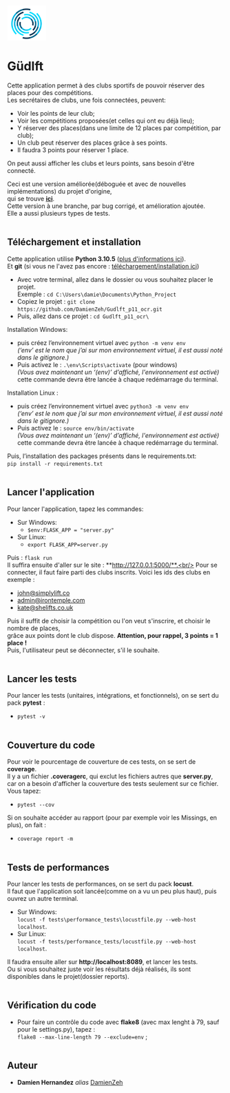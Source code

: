 ![Alt text](https://github.com/DamienZeh/Gudlft_p11_ocr/blob/cleaning_and_finalization/logo/logo.png)<br>

# Güdlft

Cette application permet à des clubs sportifs de pouvoir réserver des places pour des compétitions.<br> Les secrétaires de clubs, une fois connectées, peuvent:<br>
- Voir les points de leur club;
- Voir les compétitions proposées(et celles qui ont eu déjà lieu);
- Y réserver des places(dans une limite de 12 places par compétition, par club);
- Un club peut réserver des places grâce à ses points.
- Il faudra 3 points pour réserver 1 place.

On peut aussi afficher les clubs et leurs points, sans besoin d'être connecté.<br>

Ceci est une version améliorée(déboguée et avec de nouvelles implémentations) du projet d'origine, <br>
qui se trouve [**ici**](https://github.com/OpenClassrooms-Student-Center/Python_Testing).<br>
Cette version à une branche, par bug corrigé, et amélioration ajoutée.<br>
Elle a aussi plusieurs types de tests.<br><br>





## Téléchargement et installation 

Cette application utilise **Python 3.10.5** ([plus d'informations ici](https://www.python.org/downloads/release/python-3105/)).<br>
Et **git** (si vous ne l'avez pas encore : [téléchargement/installation ici](https://git-scm.com/book/fr/v2/D%C3%A9marrage-rapide-Installation-de-Git))<br>
- Avec votre terminal, allez dans le dossier ou vous souhaitez placer le projet.<br/> 
Exemple : ``cd C:\Users\damie\Documents\Python_Project``
- Copiez le projet : ``git clone https://github.com/DamienZeh/Gudlft_p11_ocr.git``
- Puis, allez dans ce projet : ``cd Gudlft_p11_ocr\``<br/> 

Installation Windows:
- puis créez l’environnement virtuel avec  ``python -m venv env``<br/>
	_(‘env’ est le nom que j’ai sur mon environnement virtuel, il est aussi noté dans le gitignore.)_
- Puis activez le : ``.\env\Scripts\activate`` (pour windows)<br/>
	_(Vous avez maintenant un ‘(env)’ d’affiché, l'environnement est activé)_<br>
cette commande devra être lancée à chaque redémarrage du terminal.<br>

Installation Linux :
- puis créez l’environnement virtuel avec ``python3 -m venv env`` <br/>
	_(‘env’ est le nom que j’ai sur mon environnement virtuel, il est aussi noté dans le gitignore.)_
- Puis activez le : ``source env/bin/activate`` <br/>
	_(Vous avez maintenant un ‘(env)’ d’affiché, l'environnement est activé)_<br>
cette commande devra être lancée à chaque redémarrage du terminal.

Puis, l’installation  des packages présents dans le requirements.txt:<br> ``pip install -r requirements.txt``
<br/><br>


## Lancer l'application
Pour lancer l'application, tapez les commandes:<br/>
- Sur Windows:
	- ``$env:FLASK_APP = "server.py" ``<br/>
- Sur Linux:
	- ``export FLASK_APP=server.py ``<br/>

Puis :  ``flask run ``<br/>
Il suffira ensuite d'aller sur le site : **http://127.0.0.1:5000/**.<br/>
Pour se connecter, il faut faire parti des clubs inscrits. Voici les ids des clubs en exemple :<br/>
- john@simplylift.co
- admin@irontemple.com
- kate@shelifts.co.uk

Puis il suffit de choisir la compétition ou l'on veut s'inscrire, et choisir le nombre de places,<br/>
grâce aux points dont le club dispose. **Attention, pour rappel, 3 points = 1 place !**<br/>
Puis, l'utilisateur peut se déconnecter, s'il le souhaite.
<br/><br/>


## Lancer les tests
Pour lancer les tests (unitaires, intégrations, et fonctionnels), on se sert du pack **pytest** : <br>
- ``pytest -v``<br><br>


## Couverture du code
Pour voir le pourcentage de couverture de ces tests, on se sert de **coverage**.<br>
Il y a un fichier **.coveragerc**, qui exclut les fichiers autres que **server.py**,<br>
car on a besoin d'afficher la couverture des tests seulement sur ce fichier. Vous tapez: <br>
- ``pytest --cov`` <br>

Si on souhaite accéder au rapport (pour par exemple voir les Missings, en plus), on fait :<br> 
- ``coverage report -m`` <br><br>


## Tests de performances
Pour lancer les tests de performances, on se sert du pack **locust**.<br/>
Il faut que l'application soit lancée(comme on a vu un peu plus haut), puis ouvrez un autre terminal.<br/>
- Sur Windows:<br/>
``locust -f tests\performance_tests\locustfile.py --web-host localhost``.<br/>
- Sur Linux:<br/>
``locust -f tests/performance_tests/locustfile.py --web-host localhost``.<br/>

Il faudra ensuite aller sur **http://localhost:8089**, et lancer les tests.<br/>
Ou si vous souhaitez juste voir les résultats déjà réalisés, ils sont disponibles dans le projet(dossier reports).<br/><br/>

## Vérification du code
- Pour faire un contrôle du code avec **flake8** (avec max lenght à 79, sauf pour le settings.py), tapez :<br/>
``flake8 --max-line-length 79 --exclude=env`` ;<br/><br/>

## Auteur

* **Damien Hernandez** _alias_ [DamienZeh](https://damienhernandez.fr/)








